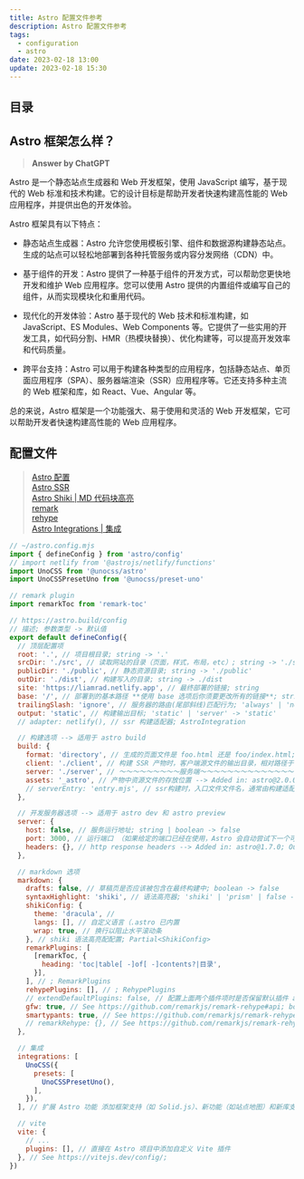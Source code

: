 ```yaml
---
title: Astro 配置文件参考
description: Astro 配置文件参考
tags:
  - configuration
  - astro
date: 2023-02-18 13:00
update: 2023-02-18 15:30
---
```


## 目录

## Astro 框架怎么样？

> **Answer by ChatGPT**

Astro 是一个静态站点生成器和 Web 开发框架，使用 JavaScript 编写，基于现代的 Web 标准和技术构建。它的设计目标是帮助开发者快速构建高性能的 Web 应用程序，并提供出色的开发体验。

Astro 框架具有以下特点：

- 静态站点生成器：Astro 允许您使用模板引擎、组件和数据源构建静态站点。生成的站点可以轻松地部署到各种托管服务或内容分发网络（CDN）中。

- 基于组件的开发：Astro 提供了一种基于组件的开发方式，可以帮助您更快地开发和维护 Web 应用程序。您可以使用 Astro 提供的内置组件或编写自己的组件，从而实现模块化和重用代码。

- 现代化的开发体验：Astro 基于现代的 Web 技术和标准构建，如 JavaScript、ES Modules、Web Components 等。它提供了一些实用的开发工具，如代码分割、HMR（热模块替换）、优化构建等，可以提高开发效率和代码质量。

- 跨平台支持：Astro 可以用于构建各种类型的应用程序，包括静态站点、单页面应用程序（SPA）、服务器端渲染（SSR）应用程序等。它还支持多种主流的 Web 框架和库，如 React、Vue、Angular 等。

总的来说，Astro 框架是一个功能强大、易于使用和灵活的 Web 开发框架，它可以帮助开发者快速构建高性能的 Web 应用程序。

## 配置文件

> [Astro 配置](https://docs.astro.build/en/reference/configuration-reference/)  
> [Astro SSR](https://docs.astro.build/en/guides/server-side-rendering/)  
> [Astro Shiki | MD 代码块高亮](https://docs.astro.build/en/guides/markdown-content/#shiki-configuration)  
> [remark](https://github.com/remarkjs/remark)  
> [rehype](https://github.com/remarkjs/remark-rehype)  
> [Astro Integrations | 集成](https://github.com/remarkjs/remark-rehype#api)

```js
// ~/astro.config.mjs
import { defineConfig } from 'astro/config'
// import netlify from '@astrojs/netlify/functions'
import UnoCSS from '@unocss/astro'
import UnoCSSPresetUno from '@unocss/preset-uno'

// remark plugin
import remarkToc from 'remark-toc'

// https://astro.build/config
// 描述; 参数类型 -> 默认值
export default defineConfig({
  // 顶层配置项
  root: '.', // 项目根目录; string -> '.'
  srcDir: './src', // 读取网站的目录（页面，样式，布局，etc）; string -> './src'
  publicDir: './public', // 静态资源目录; string -> './public'
  outDir: './dist', // 构建写入的目录; string -> ./dist
  site: 'https://liamrad.netlify.app', // 最终部署的链接; string
  base: '/', // 部署到的基本路径 **使用 base 选项后你须要更改所有的链接**; string
  trailingSlash: 'ignore', // 服务器的路由(尾部斜线)匹配行为; 'always' | 'never' | 'ignore' -> 'ignore'
  output: 'static', // 构建输出目标; 'static' | 'server' -> 'static'
  // adapter: netlify(), // ssr 构建适配器; AstroIntegration

  // 构建选项 --> 适用于 astro build
  build: {
    format: 'directory', // 生成的页面文件是 foo.html 还是 foo/index.html; 'file' | 'directory' -> 'directory'
    client: './client', // 构建 SSR 产物时，客户端源文件的输出目录，相对路径于 outDir; string -> './dist/client'
    server: './server', // ～～～～～～～～～服务端～～～～～～～～～～～～～～～～～～; string -> ''./dist/server'
    assets: '_astro', // 产物中资源文件的存放位置 --> Added in: astro@2.0.0; string -> '_astro'
    // serverEntry: 'entry.mjs', // ssr构建时，入口文件文件名，通常由构建适配器指定; string -> 'entry.mjs'
  },

  // 开发服务器选项 --> 适用于 astro dev 和 astro preview
  server: {
    host: false, // 服务运行地址; string | boolean -> false
    port: 3000, // 运行端口 （如果给定的端口已经在使用，Astro 会自动尝试下一个可用的端口); number -> 3000
    headers: {}, // http response headers --> Added in: astro@1.7.0; OutgoingHttpHeaders -> {}
  },

  // markdown 选项
  markdown: {
    drafts: false, // 草稿页是否应该被包含在最终构建中; boolean -> false
    syntaxHighlight: 'shiki', // 语法高亮器; 'shiki' | 'prism' | false -> 'shiki'
    shikiConfig: {
      theme: 'dracula', //
      langs: [], // 自定义语言（.astro 已内置
      wrap: true, // 换行以阻止水平滚动条
    }, // shiki 语法高亮配配置; Partial<ShikiConfig>
    remarkPlugins: [
      [remarkToc, {
        heading: 'toc|table[ -]of[ -]contents?|目录',
      }],
    ], // ; RemarkPlugins
    rehypePlugins: [], // ; RehypePlugins
    // extendDefaultPlugins: false, // 配置上面两个插件项时是否保留默认插件 astro@2.0.0 中舍弃并拆分为 gfm,smartypants
    gfw: true, // See https://github.com/remarkjs/remark-rehype#api; boolean -> true
    smartypants: true, // See https://github.com/remarkjs/remark-rehype#api; boolean -> true
    // remarkRehype: {}, // See https://github.com/remarkjs/remark-rehype#api; RemarkRehype
  },

  // 集成
  integrations: [
    UnoCSS({
      presets: [
        UnoCSSPresetUno(),
      ],
    }),
  ], // 扩展 Astro 功能 添加框架支持（如 Solid.js）、新功能（如站点地图）和新库支持（如 Partytown 和 Turbolinks）;

  // vite
  vite: {
    // ...
    plugins: [], // 直接在 Astro 项目中添加自定义 Vite 插件
  }, // See https://vitejs.dev/config/;
})
```

